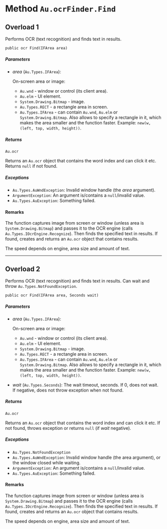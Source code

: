 # Method `Au.ocrFinder.Find`

## Overload 1

Performs OCR (text recognition) and finds text in results.

```
public ocr Find(IFArea area)
```

##### Parameters

- *area*  (`Au.Types.IFArea`):

    On-screen area or image:

    - `Au.wnd` - window or control (its client area).
    - `Au.elm` - UI element.
    - `System.Drawing.Bitmap` - image.
    - `Au.Types.RECT` - a rectangle area in screen.
    - `Au.Types.IFArea` - can contain `Au.wnd`, `Au.elm` or `System.Drawing.Bitmap`. Also allows to specify a rectangle in it, which makes the area smaller and the function faster. Example: `new(w, (left, top, width, height))`.

##### Returns

`Au.ocr`

Returns an `Au.ocr` object that contains the word index and can click it etc. Returns `null` if not found.

##### Exceptions

- `Au.Types.AuWndException`:
    Invalid window handle (the *area* argument).
- `ArgumentException`:
    An argument is/contains a `null`/invalid value.
- `Au.Types.AuException`:
    Something failed.

#### Remarks

The function captures image from screen or window (unless area is `System.Drawing.Bitmap`) and passes it to the OCR engine (calls `Au.Types.IOcrEngine.Recognize`). Then finds the specified text in results. If found, creates and returns an `Au.ocr` object that contains results.

The speed depends on engine, area size and amount of text.

* * *

## Overload 2

Performs OCR (text recognition) and finds text in results. Can wait and throw `Au.Types.NotFoundException`.

```
public ocr Find(IFArea area, Seconds wait)
```

##### Parameters

- *area*  (`Au.Types.IFArea`):

    On-screen area or image:

    - `Au.wnd` - window or control (its client area).
    - `Au.elm` - UI element.
    - `System.Drawing.Bitmap` - image.
    - `Au.Types.RECT` - a rectangle area in screen.
    - `Au.Types.IFArea` - can contain `Au.wnd`, `Au.elm` or `System.Drawing.Bitmap`. Also allows to specify a rectangle in it, which makes the area smaller and the function faster. Example: `new(w, (left, top, width, height))`.
- *wait*  (`Au.Types.Seconds`):
    The wait timeout, seconds. If 0, does not wait. If negative, does not throw exception when not found.

##### Returns

`Au.ocr`

Returns an `Au.ocr` object that contains the word index and can click it etc. If not found, throws exception or returns `null` (if *wait* negative).

##### Exceptions

- `Au.Types.NotFoundException`
- `Au.Types.AuWndException`:
    Invalid window handle (the area argument), or the window closed while waiting.
- `ArgumentException`:
    An argument is/contains a `null`/invalid value.
- `Au.Types.AuException`:
    Something failed.

#### Remarks

The function captures image from screen or window (unless area is `System.Drawing.Bitmap`) and passes it to the OCR engine (calls `Au.Types.IOcrEngine.Recognize`). Then finds the specified text in results. If found, creates and returns an `Au.ocr` object that contains results.

The speed depends on engine, area size and amount of text.